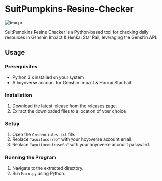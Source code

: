# SuitPumpkins-Resine-Checker

![image](https://github.com/SuitPumpkin/SuitPumpkins-Resine-Checker/assets/109180144/e4f11a56-681b-46b7-a711-a47d358b3f81)

SuitPumpkins Resine Checker is a Python-based tool for checking daily resources in Genshin Impact & Honkai Star Rail, leveraging the Genshin API.

## Usage

### Prerequisites
- Python 3.x installed on your system
- A hoyoverse account for Genshin Impact & Honkai Star Rail

### Installation
1. Download the latest release from the [releases page](link_to_releases).
2. Extract the downloaded files to a location of your choice.

### Setup
1. Open the `Credenciales.txt` file.
2. Replace `"aquitucorreo"` with your hoyoverse account email.
3. Replace `"aquitucontraseña"` with your hoyoverse account password.

### Running the Program
1. Navigate to the extracted directory.
2. Run `Main.py` using Python.

